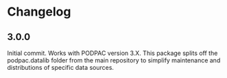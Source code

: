 # Changelog

## 3.0.0
Initial commit. Works with PODPAC version 3.X. This package splits off the podpac.datalib folder from the main repository to simplify maintenance and distributions of specific data sources.